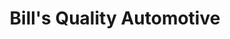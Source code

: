 ---
title: "Bill's Quality Automotive"
url: /portland/bills-quality-automotive/
shop: car repair
---